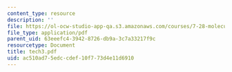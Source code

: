 ```yaml
---
content_type: resource
description: ''
file: https://ol-ocw-studio-app-qa.s3.amazonaws.com/courses/7-28-molecular-biology-spring-2005/ac510ad75edccdef10f773d4e11d6910_tech3.pdf
file_type: application/pdf
parent_uid: 63eeefc4-3942-8726-db9a-3c7a33217f9c
resourcetype: Document
title: tech3.pdf
uid: ac510ad7-5edc-cdef-10f7-73d4e11d6910
---
```

